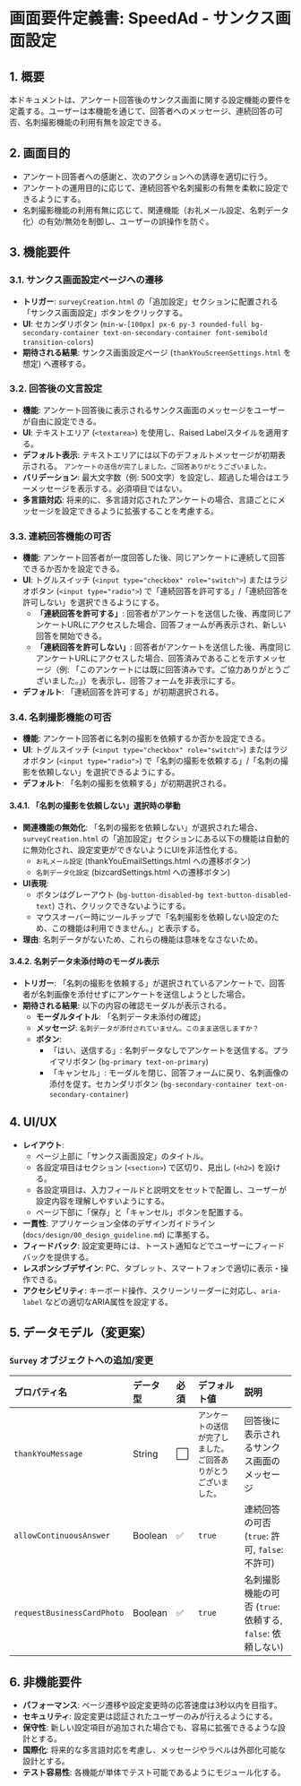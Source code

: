 # 画面要件定義書: SpeedAd - サンクス画面設定

## 1. 概要
本ドキュメントは、アンケート回答後のサンクス画面に関する設定機能の要件を定義する。ユーザーは本機能を通じて、回答者へのメッセージ、連続回答の可否、名刺撮影機能の利用有無を設定できる。

## 2. 画面目的
- アンケート回答者への感謝と、次のアクションへの誘導を適切に行う。
- アンケートの運用目的に応じて、連続回答や名刺撮影の有無を柔軟に設定できるようにする。
- 名刺撮影機能の利用有無に応じて、関連機能（お礼メール設定、名刺データ化）の有効/無効を制御し、ユーザーの誤操作を防ぐ。

## 3. 機能要件

### 3.1. サンクス画面設定ページへの遷移
- **トリガー**: `surveyCreation.html` の「追加設定」セクションに配置される「サンクス画面設定」ボタンをクリックする。
- **UI**: セカンダリボタン (`min-w-[100px] px-6 py-3 rounded-full bg-secondary-container text-on-secondary-container font-semibold transition-colors`)
- **期待される結果**: サンクス画面設定ページ (`thankYouScreenSettings.html` を想定) へ遷移する。

### 3.2. 回答後の文言設定
- **機能**: アンケート回答後に表示されるサンクス画面のメッセージをユーザーが自由に設定できる。
- **UI**: テキストエリア (`<textarea>`) を使用し、Raised Labelスタイルを適用する。
- **デフォルト表示**: テキストエリアには以下のデフォルトメッセージが初期表示される。
  `アンケートの送信が完了しました。ご回答ありがとうございました。`
- **バリデーション**: 最大文字数（例: 500文字）を設定し、超過した場合はエラーメッセージを表示する。必須項目ではない。
- **多言語対応**: 将来的に、多言語対応されたアンケートの場合、言語ごとにメッセージを設定できるように拡張することを考慮する。

### 3.3. 連続回答機能の可否
- **機能**: アンケート回答者が一度回答した後、同じアンケートに連続して回答できるか否かを設定できる。
- **UI**: トグルスイッチ (`<input type="checkbox" role="switch">`) またはラジオボタン (`<input type="radio">`) で「連続回答を許可する」/「連続回答を許可しない」を選択できるようにする。
  - **「連続回答を許可する」**: 回答者がアンケートを送信した後、再度同じアンケートURLにアクセスした場合、回答フォームが再表示され、新しい回答を開始できる。
  - **「連続回答を許可しない」**: 回答者がアンケートを送信した後、再度同じアンケートURLにアクセスした場合、回答済みであることを示すメッセージ（例: 「このアンケートには既に回答済みです。ご協力ありがとうございました。」）を表示し、回答フォームを非表示にする。
- **デフォルト**: 「連続回答を許可する」が初期選択される。

### 3.4. 名刺撮影機能の可否
- **機能**: アンケート回答者に名刺の撮影を依頼するか否かを設定できる。
- **UI**: トグルスイッチ (`<input type="checkbox" role="switch">`) またはラジオボタン (`<input type="radio">`) で「名刺の撮影を依頼する」/「名刺の撮影を依頼しない」を選択できるようにする。
- **デフォルト**: 「名刺の撮影を依頼する」が初期選択される。

#### 3.4.1. 「名刺の撮影を依頼しない」選択時の挙動
- **関連機能の無効化**: 「名刺の撮影を依頼しない」が選択された場合、`surveyCreation.html` の「追加設定」セクションにある以下の機能は自動的に無効化され、設定変更ができないようにUIを非活性化する。
  - `お礼メール設定` (thankYouEmailSettings.html への遷移ボタン)
  - `名刺データ化設定` (bizcardSettings.html への遷移ボタン)
- **UI表現**:
  - ボタンはグレーアウト (`bg-button-disabled-bg text-button-disabled-text`) され、クリックできないようにする。
  - マウスオーバー時にツールチップで「名刺撮影を依頼しない設定のため、この機能は利用できません。」と表示する。
- **理由**: 名刺データがないため、これらの機能は意味をなさないため。

#### 3.4.2. 名刺データ未添付時のモーダル表示
- **トリガー**: 「名刺の撮影を依頼する」が選択されているアンケートで、回答者が名刺画像を添付せずにアンケートを送信しようとした場合。
- **期待される結果**: 以下の内容の確認モーダルが表示される。
  - **モーダルタイトル**: 「名刺データ未添付の確認」
  - **メッセージ**: `名刺データが添付されていません。このまま送信しますか？`
  - **ボタン**:
    - 「はい、送信する」: 名刺データなしでアンケートを送信する。プライマリボタン (`bg-primary text-on-primary`)
    - 「キャンセル」: モーダルを閉じ、回答フォームに戻り、名刺画像の添付を促す。セカンダリボタン (`bg-secondary-container text-on-secondary-container`)

## 4. UI/UX
- **レイアウト**:
  - ページ上部に「サンクス画面設定」のタイトル。
  - 各設定項目はセクション (`<section>`) で区切り、見出し (`<h2>`) を設ける。
  - 各設定項目は、入力フィールドと説明文をセットで配置し、ユーザーが設定内容を理解しやすいようにする。
  - ページ下部に「保存」と「キャンセル」ボタンを配置する。
- **一貫性**: アプリケーション全体のデザインガイドライン (`docs/design/00_design_guideline.md`) に準拠する。
- **フィードバック**: 設定変更時には、トースト通知などでユーザーにフィードバックを提供する。
- **レスポンシブデザイン**: PC、タブレット、スマートフォンで適切に表示・操作できる。
- **アクセシビリティ**: キーボード操作、スクリーンリーダーに対応し、`aria-label` などの適切なARIA属性を設定する。

## 5. データモデル（変更案）

### `Survey` オブジェクトへの追加/変更
| プロパティ名 | データ型 | 必須 | デフォルト値 | 説明 |
| :--- | :--- | :--- | :--- | :--- |
| `thankYouMessage` | String | ⬜️ | `アンケートの送信が完了しました。ご回答ありがとうございました。` | 回答後に表示されるサンクス画面のメッセージ |
| `allowContinuousAnswer` | Boolean | ✅ | `true` | 連続回答の可否 (`true`: 許可, `false`: 不許可) |
| `requestBusinessCardPhoto` | Boolean | ✅ | `true` | 名刺撮影機能の可否 (`true`: 依頼する, `false`: 依頼しない) |

## 6. 非機能要件
- **パフォーマンス**: ページ遷移や設定変更時の応答速度は3秒以内を目指す。
- **セキュリティ**: 設定変更は認証されたユーザーのみが行えるようにする。
- **保守性**: 新しい設定項目が追加された場合でも、容易に拡張できるような設計とする。
- **国際化**: 将来的な多言語対応を考慮し、メッセージやラベルは外部化可能な設計とする。
- **テスト容易性**: 各機能が単体でテスト可能であるようにモジュール化する。